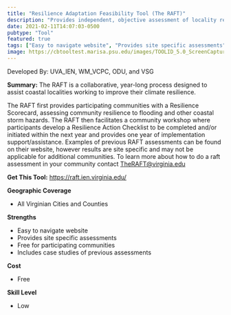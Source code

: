 ```yaml
---
title: "Resilience Adaptation Feasibility Tool (The RAFT)"
description: "Provides independent, objective assessment of locality resilience in coastal Virginia."
date: 2021-02-11T14:07:03-0500
pubtype: "Tool"
featured: true
tags: ["Easy to navigate website", "Provides site specific assessments", "Free for participating communities", "Includes case studies of previous assessments"]
image: https://cbtooltest.marisa.psu.edu/images/TOOLID_5.0_ScreenCapture-1.png
---
```

Developed By: UVA_IEN, WM_VCPC, ODU, and VSG

**Summary:** The RAFT is a collaborative, year-long process designed to assist coastal localities working to improve their climate resilience. 

The RAFT first provides participating communities with a Resilience Scorecard, assessing community resilience to flooding and other coastal storm hazards. The RAFT then facilitates a community workshop where participants develop a Resilience Action Checklist to be completed and/or initiated within the next year and provides one year of implementation support/assistance. Examples of previous RAFT assessments can be found on their website, however results are site specific and may not be applicable for additional communities. To learn more about how to do a raft assessment in your community contact TheRAFT@virginia.edu

__**Get This Tool:**__ https://raft.ien.virginia.edu/

__**Geographic Coverage**__
- All Virginian Cities and Counties

__**Strengths**__
-  Easy to navigate website
-   Provides site specific assessments
-   Free for participating communities
-   Includes case studies of previous assessments

__**Cost**__
- Free

__**Skill Level**__
- Low
